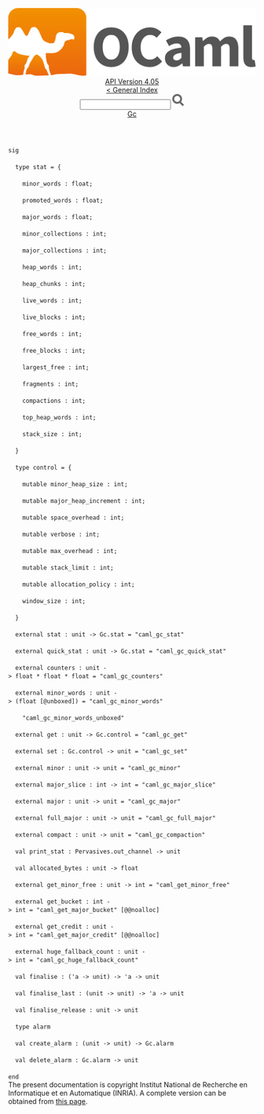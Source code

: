 <!-- ((! set title API !)) ((! set documentation !)) ((! set api !)) ((! set nobreadcrumb !)) -->
<div class="api"><header><nav class="toc brand"><a class="brand" href="https://ocaml.org/"><img src="colour-logo-gray.svg" class="svg" alt="OCaml"></a></nav><nav class="toc"><div class="toc_version"><a href="/docs" id="version-select">API Version 4.05</a></div><a href="index.html">&lt; General Index</a><div class="api_search"><input type="text" name="apisearch" id="api_search" oninput="mySearch(false);" onkeypress="this.oninput();" onclick="this.oninput();" onpaste="this.oninput();">
<img src="search_icon.svg" alt="Search" class="svg" onclick="mySearch(false)"></div>
<div id="search_results"></div><div class="toc_title"><a href="Gc.html">Gc</a></div><ul></ul></nav></header>
<code class="code"><span class="keyword">sig</span><br>
&nbsp;&nbsp;<span class="keyword">type</span>&nbsp;stat&nbsp;=&nbsp;{<br>
&nbsp;&nbsp;&nbsp;&nbsp;minor_words&nbsp;:&nbsp;float;<br>
&nbsp;&nbsp;&nbsp;&nbsp;promoted_words&nbsp;:&nbsp;float;<br>
&nbsp;&nbsp;&nbsp;&nbsp;major_words&nbsp;:&nbsp;float;<br>
&nbsp;&nbsp;&nbsp;&nbsp;minor_collections&nbsp;:&nbsp;int;<br>
&nbsp;&nbsp;&nbsp;&nbsp;major_collections&nbsp;:&nbsp;int;<br>
&nbsp;&nbsp;&nbsp;&nbsp;heap_words&nbsp;:&nbsp;int;<br>
&nbsp;&nbsp;&nbsp;&nbsp;heap_chunks&nbsp;:&nbsp;int;<br>
&nbsp;&nbsp;&nbsp;&nbsp;live_words&nbsp;:&nbsp;int;<br>
&nbsp;&nbsp;&nbsp;&nbsp;live_blocks&nbsp;:&nbsp;int;<br>
&nbsp;&nbsp;&nbsp;&nbsp;free_words&nbsp;:&nbsp;int;<br>
&nbsp;&nbsp;&nbsp;&nbsp;free_blocks&nbsp;:&nbsp;int;<br>
&nbsp;&nbsp;&nbsp;&nbsp;largest_free&nbsp;:&nbsp;int;<br>
&nbsp;&nbsp;&nbsp;&nbsp;fragments&nbsp;:&nbsp;int;<br>
&nbsp;&nbsp;&nbsp;&nbsp;compactions&nbsp;:&nbsp;int;<br>
&nbsp;&nbsp;&nbsp;&nbsp;top_heap_words&nbsp;:&nbsp;int;<br>
&nbsp;&nbsp;&nbsp;&nbsp;stack_size&nbsp;:&nbsp;int;<br>
&nbsp;&nbsp;}<br>
&nbsp;&nbsp;<span class="keyword">type</span>&nbsp;control&nbsp;=&nbsp;{<br>
&nbsp;&nbsp;&nbsp;&nbsp;<span class="keyword">mutable</span>&nbsp;minor_heap_size&nbsp;:&nbsp;int;<br>
&nbsp;&nbsp;&nbsp;&nbsp;<span class="keyword">mutable</span>&nbsp;major_heap_increment&nbsp;:&nbsp;int;<br>
&nbsp;&nbsp;&nbsp;&nbsp;<span class="keyword">mutable</span>&nbsp;space_overhead&nbsp;:&nbsp;int;<br>
&nbsp;&nbsp;&nbsp;&nbsp;<span class="keyword">mutable</span>&nbsp;verbose&nbsp;:&nbsp;int;<br>
&nbsp;&nbsp;&nbsp;&nbsp;<span class="keyword">mutable</span>&nbsp;max_overhead&nbsp;:&nbsp;int;<br>
&nbsp;&nbsp;&nbsp;&nbsp;<span class="keyword">mutable</span>&nbsp;stack_limit&nbsp;:&nbsp;int;<br>
&nbsp;&nbsp;&nbsp;&nbsp;<span class="keyword">mutable</span>&nbsp;allocation_policy&nbsp;:&nbsp;int;<br>
&nbsp;&nbsp;&nbsp;&nbsp;window_size&nbsp;:&nbsp;int;<br>
&nbsp;&nbsp;}<br>
&nbsp;&nbsp;<span class="keyword">external</span>&nbsp;stat&nbsp;:&nbsp;unit&nbsp;<span class="keywordsign">-&gt;</span>&nbsp;<span class="constructor">Gc</span>.stat&nbsp;=&nbsp;<span class="string">"caml_gc_stat"</span><br>
&nbsp;&nbsp;<span class="keyword">external</span>&nbsp;quick_stat&nbsp;:&nbsp;unit&nbsp;<span class="keywordsign">-&gt;</span>&nbsp;<span class="constructor">Gc</span>.stat&nbsp;=&nbsp;<span class="string">"caml_gc_quick_stat"</span><br>
&nbsp;&nbsp;<span class="keyword">external</span>&nbsp;counters&nbsp;:&nbsp;unit&nbsp;<span class="keywordsign">-&gt;</span>&nbsp;float&nbsp;*&nbsp;float&nbsp;*&nbsp;float&nbsp;=&nbsp;<span class="string">"caml_gc_counters"</span><br>
&nbsp;&nbsp;<span class="keyword">external</span>&nbsp;minor_words&nbsp;:&nbsp;unit&nbsp;<span class="keywordsign">-&gt;</span>&nbsp;(float&nbsp;[@unboxed])&nbsp;=&nbsp;<span class="string">"caml_gc_minor_words"</span><br>
&nbsp;&nbsp;&nbsp;&nbsp;<span class="string">"caml_gc_minor_words_unboxed"</span><br>
&nbsp;&nbsp;<span class="keyword">external</span>&nbsp;get&nbsp;:&nbsp;unit&nbsp;<span class="keywordsign">-&gt;</span>&nbsp;<span class="constructor">Gc</span>.control&nbsp;=&nbsp;<span class="string">"caml_gc_get"</span><br>
&nbsp;&nbsp;<span class="keyword">external</span>&nbsp;set&nbsp;:&nbsp;<span class="constructor">Gc</span>.control&nbsp;<span class="keywordsign">-&gt;</span>&nbsp;unit&nbsp;=&nbsp;<span class="string">"caml_gc_set"</span><br>
&nbsp;&nbsp;<span class="keyword">external</span>&nbsp;minor&nbsp;:&nbsp;unit&nbsp;<span class="keywordsign">-&gt;</span>&nbsp;unit&nbsp;=&nbsp;<span class="string">"caml_gc_minor"</span><br>
&nbsp;&nbsp;<span class="keyword">external</span>&nbsp;major_slice&nbsp;:&nbsp;int&nbsp;<span class="keywordsign">-&gt;</span>&nbsp;int&nbsp;=&nbsp;<span class="string">"caml_gc_major_slice"</span><br>
&nbsp;&nbsp;<span class="keyword">external</span>&nbsp;major&nbsp;:&nbsp;unit&nbsp;<span class="keywordsign">-&gt;</span>&nbsp;unit&nbsp;=&nbsp;<span class="string">"caml_gc_major"</span><br>
&nbsp;&nbsp;<span class="keyword">external</span>&nbsp;full_major&nbsp;:&nbsp;unit&nbsp;<span class="keywordsign">-&gt;</span>&nbsp;unit&nbsp;=&nbsp;<span class="string">"caml_gc_full_major"</span><br>
&nbsp;&nbsp;<span class="keyword">external</span>&nbsp;compact&nbsp;:&nbsp;unit&nbsp;<span class="keywordsign">-&gt;</span>&nbsp;unit&nbsp;=&nbsp;<span class="string">"caml_gc_compaction"</span><br>
&nbsp;&nbsp;<span class="keyword">val</span>&nbsp;print_stat&nbsp;:&nbsp;<span class="constructor">Pervasives</span>.out_channel&nbsp;<span class="keywordsign">-&gt;</span>&nbsp;unit<br>
&nbsp;&nbsp;<span class="keyword">val</span>&nbsp;allocated_bytes&nbsp;:&nbsp;unit&nbsp;<span class="keywordsign">-&gt;</span>&nbsp;float<br>
&nbsp;&nbsp;<span class="keyword">external</span>&nbsp;get_minor_free&nbsp;:&nbsp;unit&nbsp;<span class="keywordsign">-&gt;</span>&nbsp;int&nbsp;=&nbsp;<span class="string">"caml_get_minor_free"</span><br>
&nbsp;&nbsp;<span class="keyword">external</span>&nbsp;get_bucket&nbsp;:&nbsp;int&nbsp;<span class="keywordsign">-&gt;</span>&nbsp;int&nbsp;=&nbsp;<span class="string">"caml_get_major_bucket"</span>&nbsp;[@@noalloc]<br>
&nbsp;&nbsp;<span class="keyword">external</span>&nbsp;get_credit&nbsp;:&nbsp;unit&nbsp;<span class="keywordsign">-&gt;</span>&nbsp;int&nbsp;=&nbsp;<span class="string">"caml_get_major_credit"</span>&nbsp;[@@noalloc]<br>
&nbsp;&nbsp;<span class="keyword">external</span>&nbsp;huge_fallback_count&nbsp;:&nbsp;unit&nbsp;<span class="keywordsign">-&gt;</span>&nbsp;int&nbsp;=&nbsp;<span class="string">"caml_gc_huge_fallback_count"</span><br>
&nbsp;&nbsp;<span class="keyword">val</span>&nbsp;finalise&nbsp;:&nbsp;(<span class="keywordsign">'</span>a&nbsp;<span class="keywordsign">-&gt;</span>&nbsp;unit)&nbsp;<span class="keywordsign">-&gt;</span>&nbsp;<span class="keywordsign">'</span>a&nbsp;<span class="keywordsign">-&gt;</span>&nbsp;unit<br>
&nbsp;&nbsp;<span class="keyword">val</span>&nbsp;finalise_last&nbsp;:&nbsp;(unit&nbsp;<span class="keywordsign">-&gt;</span>&nbsp;unit)&nbsp;<span class="keywordsign">-&gt;</span>&nbsp;<span class="keywordsign">'</span>a&nbsp;<span class="keywordsign">-&gt;</span>&nbsp;unit<br>
&nbsp;&nbsp;<span class="keyword">val</span>&nbsp;finalise_release&nbsp;:&nbsp;unit&nbsp;<span class="keywordsign">-&gt;</span>&nbsp;unit<br>
&nbsp;&nbsp;<span class="keyword">type</span>&nbsp;alarm<br>
&nbsp;&nbsp;<span class="keyword">val</span>&nbsp;create_alarm&nbsp;:&nbsp;(unit&nbsp;<span class="keywordsign">-&gt;</span>&nbsp;unit)&nbsp;<span class="keywordsign">-&gt;</span>&nbsp;<span class="constructor">Gc</span>.alarm<br>
&nbsp;&nbsp;<span class="keyword">val</span>&nbsp;delete_alarm&nbsp;:&nbsp;<span class="constructor">Gc</span>.alarm&nbsp;<span class="keywordsign">-&gt;</span>&nbsp;unit<br>
<span class="keyword">end</span></code><div class="copyright">The present documentation is copyright Institut National de Recherche en Informatique et en Automatique (INRIA). A complete version can be obtained from <a href="http://caml.inria.fr/pub/docs/manual-ocaml/">this page</a>.</div></div>
